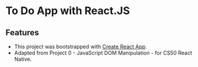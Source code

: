 # To Do App with React.JS

## Features
* This project was bootstrapped with [Create React App](https://github.com/facebook/create-react-app).
* Adapted from Project 0 - JavaScript DOM Manipulation - for CS50 React Native.
